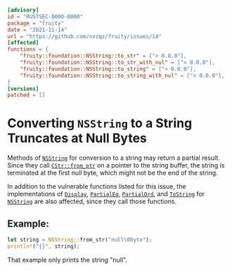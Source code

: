 ```toml
[advisory]
id = "RUSTSEC-0000-0000"
package = "fruity"
date = "2021-11-14"
url = "https://github.com/nvzqz/fruity/issues/14"
[affected]
functions = {
    "fruity::foundation::NSString::to_str" = ["> 0.0.0"],
    "fruity::foundation::NSString::to_str_with_nul" = ["> 0.0.0"],
    "fruity::foundation::NSString::to_string" = ["> 0.0.0"],
    "fruity::foundation::NSString::to_string_with_nul" = ["> 0.0.0"],
}
[versions]
patched = []
```

# Converting `NSString` to a String Truncates at Null Bytes

Methods of [`NSString`] for conversion to a string may return a partial result.
Since they call [`CStr::from_ptr`] on a pointer to the string buffer, the
string is terminated at the first null byte, which might not be the end of the
string.

In addition to the vulnerable functions listed for this issue, the
implementations of [`Display`], [`PartialEq`], [`PartialOrd`], and [`ToString`]
for [`NSString`] are also affected, since they call those functions.


## Example:

```rust
let string = NSString::from_str("null\0byte");
println!("{}", string);
```

That example only prints the string "null".

[`CStr::from_ptr`]: https://doc.rust-lang.org/std/ffi/struct.CStr.html#method.from_ptr
[`Display`]: https://doc.rust-lang.org/std/fmt/trait.Display.html
[`NSString`]: https://docs.rs/fruity/0.2.0/fruity/foundation/struct.NSString.html
[`PartialEq`]: https://doc.rust-lang.org/std/cmp/trait.PartialEq.html
[`PartialOrd`]: https://doc.rust-lang.org/std/cmp/trait.PartialOrd.html
[`ToString`]: https://doc.rust-lang.org/std/string/trait.ToString.html
